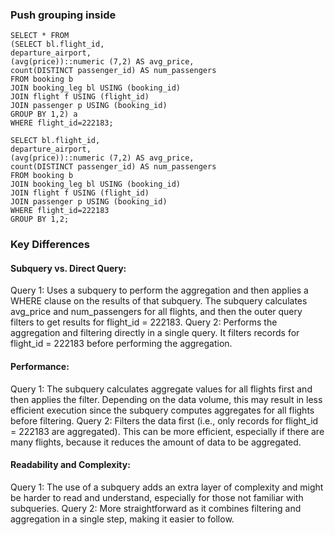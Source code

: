 ### Push grouping inside

```
SELECT * FROM
(SELECT bl.flight_id,
departure_airport,
(avg(price))::numeric (7,2) AS avg_price,
count(DISTINCT passenger_id) AS num_passengers
FROM booking b
JOIN booking_leg bl USING (booking_id)
JOIN flight f USING (flight_id)
JOIN passenger p USING (booking_id)
GROUP BY 1,2) a
WHERE flight_id=222183;

SELECT bl.flight_id,
departure_airport,
(avg(price))::numeric (7,2) AS avg_price,
count(DISTINCT passenger_id) AS num_passengers
FROM booking b
JOIN booking_leg bl USING (booking_id)
JOIN flight f USING (flight_id)
JOIN passenger p USING (booking_id)
WHERE flight_id=222183
GROUP BY 1,2;
```

### Key Differences


#### Subquery vs. Direct Query:

Query 1: Uses a subquery to perform the aggregation and then applies a WHERE clause on the results of that subquery.
The subquery calculates avg_price and num_passengers for all flights, and then the outer query filters to get results for flight_id = 222183.
Query 2: Performs the aggregation and filtering directly in a single query.
It filters records for flight_id = 222183 before performing the aggregation.

#### Performance:

Query 1: The subquery calculates aggregate values for all flights first and then applies the filter. Depending on the data volume, this may result in less efficient execution since the subquery computes aggregates for all flights before filtering.
Query 2: Filters the data first (i.e., only records for flight_id = 222183 are aggregated). This can be more efficient, especially if there are many flights, because it reduces the amount of data to be aggregated.

#### Readability and Complexity:

Query 1: The use of a subquery adds an extra layer of complexity and might be harder to read and understand, especially for those not familiar with subqueries.
Query 2: More straightforward as it combines filtering and aggregation in a single step, making it easier to follow.
